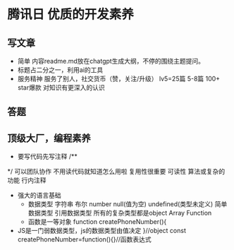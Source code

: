 # 腾讯日    优质的开发素养


## 写文章
   - 简单
   内容readme.md放在chatgpt生成大纲，不停的围绕主题提问。
   - 标题占二分之一，利用ai的工具
   - 服务精神
   服务了别人，社交货币（赞，关注/升级）
   lv5=25篇  5-8篇  100+ star爆款
对知识有更深入的认识

## 答题

## 顶级大厂，编程素养
- 要写代码先写注释
/**

*/
可以团队协作  不用读代码就知道怎么用啦 复用性很重要
可读性  算法或复杂的功能  行内注释

- 强大的语言基础
  - 数据类型
  字符串 布尔 number null(值为空)   undefined(类型未定义)
  简单数据类型
  引用数据类型
        所有的复杂类型都是object Array  Function
  - 函数是一等对象
  function createPhoneNumber(){
 - JS是一门弱数据类型，js的数据类型由值决定
  }//object
  const createPhoneNumber=function(){}//函数表达式
